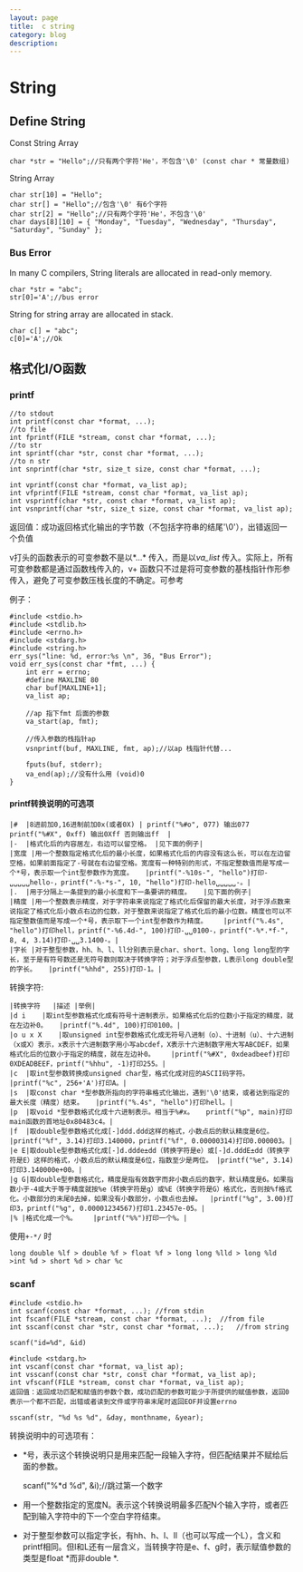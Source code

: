 ```yaml
---
layout: page
title:	c string
category: blog
description:
---
```

# String
## Define String
Const String Array

	char *str = "Hello";//只有两个字符'He'，不包含'\0' (const char * 常量数组)

String Array

	char str[10] = "Hello";
	char str[] = "Hello";//包含'\0' 有6个字符
	char str[2] = "Hello";//只有两个字符'He'，不包含'\0'
	char days[8][10] = { "Monday", "Tuesday", "Wednesday", "Thursday", "Saturday", "Sunday" };

### Bus Error
In many C compilers,  String literals are allocated in read-only memory.

 	char *str = "abc";
	str[0]='A';//bus error

String for string array are allocated in stack.

	char c[] = "abc";
	c[0]='A';//Ok


## 格式化I/O函数

### printf

	//to stdout
	int printf(const char *format, ...);
	//to file
	int fprintf(FILE *stream, const char *format, ...);
	//to str
	int sprintf(char *str, const char *format, ...);
	//to n str
	int snprintf(char *str, size_t size, const char *format, ...);

	int vprintf(const char *format, va_list ap);
	int vfprintf(FILE *stream, const char *format, va_list ap);
	int vsprintf(char *str, const char *format, va_list ap);
	int vsnprintf(char *str, size_t size, const char *format, va_list ap);

返回值：成功返回格式化输出的字节数（不包括字符串的结尾'\0'），出错返回一个负值

v打头的函数表示的可变参数不是以*...* 传入，而是以*va_list* 传入。实际上，所有可变参数都是通过函数栈传入的，v+ 函数只不过是将可变参数的基栈指针作形参传入，避免了可变参数压栈长度的不确定。可参考 [](/p/c-func-inf)

例子：

	#include <stdio.h>
	#include <stdlib.h>
	#include <errno.h>
	#include <stdarg.h>
	#include <string.h>
	err_sys("line: %d, error:%s \n", 36, "Bus Error");
	void err_sys(const char *fmt, ...) {
		int err = errno;
		#define MAXLINE 80
		char buf[MAXLINE+1];
		va_list ap;

		//ap 指下fmt 后面的参数
		va_start(ap, fmt);

		//传入参数的栈指针ap
		vsnprintf(buf, MAXLINE, fmt, ap);//以ap 栈指针代替...

		fputs(buf, stderr);
		va_end(ap);//没有什么用 (void)0
	}

#### printf转换说明的可选项

	|#	|8进前加0,16进制前加0x(或者0X) | printf("%#o", 077) 输出077 printf("%#X", 0xff) 输出0Xff 否则输出ff	|
	|-	|格式化后的内容居左，右边可以留空格。	|见下面的例子|
    |宽度	|用一个整数指定格式化后的最小长度，如果格式化后的内容没有这么长，可以在左边留空格，如果前面指定了-号就在右边留空格。宽度有一种特别的形式，不指定整数值而是写成一个*号，表示取一个int型参数作为宽度。	|printf("-%10s-", "hello")打印-␣␣␣␣␣hello-，printf("-%-*s-", 10, "hello")打印-hello␣␣␣␣␣-。|
	|.	|用于分隔上一条提到的最小长度和下一条要讲的精度。	|见下面的例子|
	|精度	|用一个整数表示精度，对于字符串来说指定了格式化后保留的最大长度，对于浮点数来说指定了格式化后小数点右边的位数，对于整数来说指定了格式化后的最小位数。精度也可以不指定整数值而是写成一个*号，表示取下一个int型参数作为精度。	|printf("%.4s", "hello")打印hell，printf("-%6.4d-", 100)打印-␣␣0100-，printf("-%*.*f-", 8, 4, 3.14)打印-␣␣3.1400-。|
	|字长	|对于整型参数，hh、h、l、ll分别表示是char、short、long、long long型的字长，至于是有符号数还是无符号数则取决于转换字符；对于浮点型参数，L表示long double型的字长。	|printf("%hhd", 255)打印-1。|

转换字符:

	|转换字符	|描述	|举例|
	|d i	|取int型参数格式化成有符号十进制表示，如果格式化后的位数小于指定的精度，就在左边补0。	|printf("%.4d", 100)打印0100。|
	|o u x X	|取unsigned int型参数格式化成无符号八进制（o）、十进制（u）、十六进制（x或X）表示，x表示十六进制数字用小写abcdef，X表示十六进制数字用大写ABCDEF，如果格式化后的位数小于指定的精度，就在左边补0。	|printf("%#X", 0xdeadbeef)打印0XDEADBEEF，printf("%hhu", -1)打印255。|
	|c	|取int型参数转换成unsigned char型，格式化成对应的ASCII码字符。	|printf("%c", 256+'A')打印A。|
	|s	|取const char *型参数所指向的字符串格式化输出，遇到'\0'结束，或者达到指定的最大长度（精度）结束。	|printf("%.4s", "hello")打印hell。|
	|p	|取void *型参数格式化成十六进制表示。相当于%#x。	printf("%p", main)打印main函数的首地址0x80483c4。|
	|f	|取double型参数格式化成[-]ddd.ddd这样的格式，小数点后的默认精度是6位。	|printf("%f", 3.14)打印3.140000，printf("%f", 0.00000314)打印0.000003。|
	|e E|取double型参数格式化成[-]d.ddde±dd（转换字符是e）或[-]d.dddE±dd（转换字符是E）这样的格式，小数点后的默认精度是6位，指数至少是两位。	|printf("%e", 3.14)打印3.140000e+00。|
	|g G|取double型参数格式化，精度是指有效数字而非小数点后的数字，默认精度是6。如果指数小于-4或大于等于精度就按%e（转换字符是g）或%E（转换字符是G）格式化，否则按%f格式化。小数部分的末尾0去掉，如果没有小数部分，小数点也去掉。	|printf("%g", 3.00)打印3，printf("%g", 0.00001234567)打印1.23457e-05。|
	|% |格式化成一个%。	|printf("%%")打印一个%。|

使用`+-*/` 时

	long double %lf > double %f > float %f > long long %lld > long %ld >int %d > short %d > char %c

### scanf

	#include <stdio.h>
	int scanf(const char *format, ...); //from stdin
	int fscanf(FILE *stream, const char *format, ...);  //from file
	int sscanf(const char *str, const char *format, ...);   //from string

    scanf("id=%d", &id)

	#include <stdarg.h>
	int vscanf(const char *format, va_list ap);
	int vsscanf(const char *str, const char *format, va_list ap);
	int vfscanf(FILE *stream, const char *format, va_list ap);
	返回值：返回成功匹配和赋值的参数个数，成功匹配的参数可能少于所提供的赋值参数，返回0表示一个都不匹配，出错或者读到文件或字符串末尾时返回EOF并设置errno

	sscanf(str, "%d %s %d", &day, monthname, &year);

转换说明中的可选项有：

- *号，表示这个转换说明只是用来匹配一段输入字符，但匹配结果并不赋给后面的参数。

	scanf("%*d %d", &i);//跳过第一个数字

- 用一个整数指定的宽度N。表示这个转换说明最多匹配N个输入字符，或者匹配到输入字符中的下一个空白字符结束。
- 对于整型参数可以指定字长，有hh、h、l、ll（也可以写成一个L），含义和printf相同。但l和L还有一层含义，当转换字符是e、f、g时，表示赋值参数的类型是float *而非double *.
